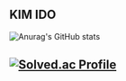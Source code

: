 ## KIM IDO

![Anurag's GitHub stats](https://github-readme-stats.vercel.app/api?username=kim-ido&theme=gruvbox&show_icons=true)

[![Solved.ac Profile](http://mazassumnida.wtf/api/v2/generate_badge?boj=ido987)](https://solved.ac/ido987/)
---

<!--
[![Hits](https://hits.seeyoufarm.com/api/count/incr/badge.svg?url=https%3A%2F%2Fgithub.com%2Fkim-ido&count_bg=%2379C83D&title_bg=%23555555&icon=&icon_color=%23E7E7E7&title=hits&edge_flat=false)](https://hits.seeyoufarm.com)

![Java](https://img.shields.io/badge/Java-D24939.svg?&style=for-the-badge&logo=Java&logoColor=white)
-->
